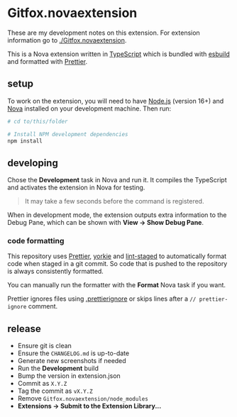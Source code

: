 # Gitfox.novaextension

These are my development notes on this extension.
For extension information go to [./Gitfox.novaextension](/Gitfox.novaextension).

This is a Nova extension written in [TypeScript](https://www.typescriptlang.org)
which is bundled with [esbuild](https://esbuild.github.io)
and formatted with [Prettier](https://prettier.io).

## setup

To work on the extension, you will need to have [Node.js](https://nodejs.org/en/) (version 16+)
and [Nova](https://nova.app) installed on your development machine. Then run:

```sh
# cd to/this/folder

# Install NPM development dependencies
npm install
```

## developing

Chose the **Development** task in Nova and run it.
It compiles the TypeScript and activates the extension in Nova for testing.

> It may take a few seconds before the command is registered.

When in development mode, the extension outputs extra information to the Debug Pane,
which can be shown with **View → Show Debug Pane**.

### code formatting

This repository uses [Prettier](https://prettier.io/),
[yorkie](https://www.npmjs.com/package/yorkie)
and [lint-staged](https://www.npmjs.com/package/lint-staged) to
automatically format code when staged in a git commit.
So code that is pushed to the repository is always consistently formatted.

You can manually run the formatter with the **Format** Nova task if you want.

Prettier ignores files using [.prettierignore](/.prettierignore)
or skips lines after a `// prettier-ignore` comment.

## release

- Ensure git is clean
- Ensure the `CHANGELOG.md` is up-to-date
- Generate new screenshots if needed
- Run the **Development** build
- Bump the version in extension.json
- Commit as `X.Y.Z`
- Tag the commit as `vX.Y.Z`
- Remove `Gitfox.novaextension/node_modules`
- **Extensions → Submit to the Extension Library...**
